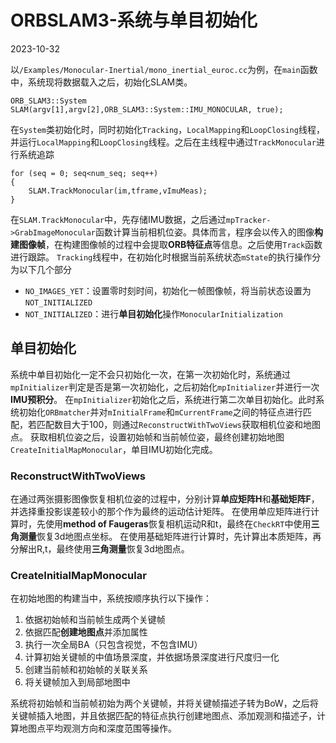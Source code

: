 # ORBSLAM3-系统与单目初始化
2023-10-32


以`/Examples/Monocular-Inertial/mono_inertial_euroc.cc`为例，在`main`函数中，系统现将数据载入之后，初始化SLAM类。

``` cpp?linenums
ORB_SLAM3::System SLAM(argv[1],argv[2],ORB_SLAM3::System::IMU_MONOCULAR, true);
```

在`System`类初始化时，同时初始化`Tracking`，`LocalMapping`和`LoopClosing`线程，并运行`LocalMapping`和`LoopClosing`线程。之后在主线程中通过`TrackMonocular`进行系统追踪
``` cpp?linenums
for (seq = 0; seq<num_seq; seq++)
{
	SLAM.TrackMonocular(im,tframe,vImuMeas);
}
```

在`SLAM.TrackMonocular`中，先存储IMU数据，之后通过`mpTracker->GrabImageMonocular`函数计算当前相机位姿。具体而言，程序会以传入的图像**构建图像帧**，在构建图像帧的过程中会提取**ORB特征点**等信息。之后使用`Track`函数进行跟踪。
`Tracking`线程中，在初始化时根据当前系统状态`mState`的执行操作分为以下几个部分
- `NO_IMAGES_YET`：设置零时刻时间，初始化一帧图像帧，将当前状态设置为`NOT_INITIALIZED`
- `NOT_INITIALIZED`：进行**单目初始化**操作`MonocularInitialization`

## 单目初始化
系统中单目初始化一定不会只初始化一次，在第一次初始化时，系统通过`mpInitializer`判定是否是第一次初始化，之后初始化`mpInitializer`并进行一次**IMU预积分**。
在`mpInitializer`初始化之后，系统进行第二次单目初始化。此时系统初始化`ORBmatcher`并对`mInitialFrame`和`mCurrentFrame`之间的特征点进行匹配，若匹配数目大于100，则通过`ReconstructWithTwoViews`获取相机位姿和地图点。
获取相机位姿之后，设置初始帧和当前帧位姿，最终创建初始地图`CreateInitialMapMonocular`，单目IMU初始化完成。
### ReconstructWithTwoViews
在通过两张摄影图像恢复相机位姿的过程中，分别计算**单应矩阵H**和**基础矩阵F**，并选择重投影误差较小的那个作为最终的运动估计矩阵。
在使用单应矩阵进行计算时，先使用**method of Faugeras**恢复相机运动R和t，最终在`CheckRT`中使用**三角测量**恢复3d地图点坐标。
在使用基础矩阵进行计算时，先计算出本质矩阵，再分解出R,t，最终使用**三角测量**恢复3d地图点。

### CreateInitialMapMonocular
在初始地图的构建当中，系统按顺序执行以下操作：
1. 依据初始帧和当前帧生成两个关键帧
2. 依据匹配**创建地图点**并添加属性
3. 执行一次全局BA（只包含视觉，不包含IMU）
4. 计算初始关键帧的中值场景深度，并依据场景深度进行尺度归一化
5. 创建当前帧和初始帧的关联关系
6. 将关键帧加入到局部地图中

系统将初始帧和当前帧初始为两个关键帧，并将关键帧描述子转为BoW，之后将关键帧插入地图，并且依据匹配的特征点执行创建地图点、添加观测和描述子，计算地图点平均观测方向和深度范围等操作。


